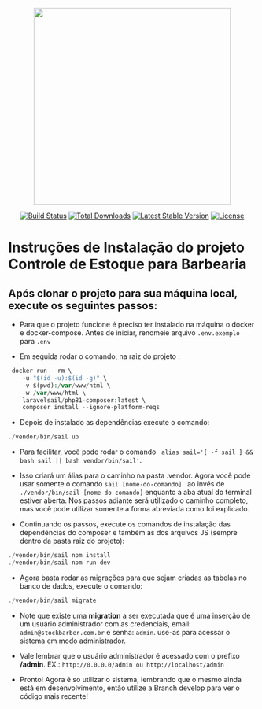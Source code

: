 <p align="center"><a href="https://laravel.com" target="_blank"><img src="https://raw.githubusercontent.com/laravel/art/master/logo-lockup/5%20SVG/2%20CMYK/1%20Full%20Color/laravel-logolockup-cmyk-red.svg" width="400"></a></p>

<p align="center">
<a href="https://travis-ci.org/laravel/framework"><img src="https://travis-ci.org/laravel/framework.svg" alt="Build Status"></a>
<a href="https://packagist.org/packages/laravel/framework"><img src="https://img.shields.io/packagist/dt/laravel/framework" alt="Total Downloads"></a>
<a href="https://packagist.org/packages/laravel/framework"><img src="https://img.shields.io/packagist/v/laravel/framework" alt="Latest Stable Version"></a>
<a href="https://packagist.org/packages/laravel/framework"><img src="https://img.shields.io/packagist/l/laravel/framework" alt="License"></a>
</p>

# Instruções de Instalação do projeto Controle de Estoque para Barbearia
## Após clonar o projeto para sua máquina local, execute os seguintes passos:


- Para que o projeto funcione é preciso ter instalado na máquina o docker e docker-compose.
Antes de iniciar, renomeie arquivo ```.env.exemplo``` para ```.env```

- Em seguida  rodar o comando, na raiz do projeto :
~~~php
 docker run --rm \
    -u "$(id -u):$(id -g)" \
    -v $(pwd):/var/www/html \
    -w /var/www/html \
    laravelsail/php81-composer:latest \
    composer install --ignore-platform-reqs
~~~
- Depois de instalado as dependências execute o comando:
~~~php
./vendor/bin/sail up
~~~
- Para facilitar, você pode rodar o comando ``` alias sail='[ -f sail ] && bash sail || bash vendor/bin/sail'```. 

- Isso criará um álias para o caminho na pasta .vendor. Agora você pode usar somente o comando ```sail [nome-do-comando] ``` ao invés de ```./vendor/bin/sail [nome-do-comando]``` enquanto a aba atual do terminal estiver aberta. Nos passos adiante será utilizado o caminho completo, mas você pode utilizar somente a forma abreviada como foi explicado.

- Continuando os passos, execute os comandos de instalação das dependências do composer e também as dos arquivos JS (sempre dentro da pasta raiz do projeto):
~~~php
./vendor/bin/sail npm install
./vendor/bin/sail npm run dev
~~~
- Agora basta rodar as migrações para que sejam criadas as tabelas no banco de dados, execute o comando:
~~~php
./vendor/bin/sail migrate
~~~
- Note que existe uma **migration** a ser executada que é uma inserção de um usuário administrador com as credenciais, email: ```admin@stockbarber.com.br``` e senha: ```admin```. use-as para acessar o sistema em modo administrador.

- Vale lembrar que o usuário administrador é acessado com o prefixo **/admin**. EX.: ```http://0.0.0.0/admin ou http://localhost/admin```

- Pronto! Agora é so utilizar o sistema, lembrando que o mesmo ainda está em desenvolvimento, então utilize a Branch develop para ver o código mais recente!
